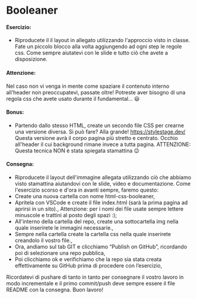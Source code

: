 Booleaner
===
#### Esercizio:
- Riproducete il il layout in allegato utilizzando l'approccio visto in classe.
Fate un piccolo blocco alla volta aggiungendo ad ogni step le regole css.
Come sempre aiutatevi con le slide e tutto ciò che avete a disposizione.

#### Attenzione:
 Nel caso non vi venga in mente come spaziare il contenuto interno all'header non preoccupatevi, passate oltre! Potreste aver bisogno di una regola css che avete usato durante il fundamental... 😃

#### Bonus:
- Partendo dallo stesso HTML, create un secondo file CSS per crearne una versione diversa.
Si può fare? Alla grande! https://stylestage.dev/
Questa versione avrà il corpo pagina più stretto e centrato. Occhio all'header il cui background rimane invece a tutta pagina.
ATTENZIONE: Questa tecnica NON è stata spiegata stamattina 😉 

#### Consegna:
- Riproducete il layout dell'immagine allegata utilizzando ciò che abbiamo visto stamattina aiutandovi con le slide, video e documentazione.
Come l'esercizio scorso e d'ora in avanti sempre, faremo questo:
- Create una nuova cartella con nome html-css-booleaner,
- Apritela con VSCode e create il file index.html (sarà la prima pagina ad aprirsi in un sito).,
Attenzione: per i nomi dei file usate sempre lettere minuscole e trattini al posto degli spazi :);
- All'interno della cartella del repo, create una sottocartella img nella quale inserirete le immagini necessarie.,
- Sempre nella cartella create la cartella css nella quale inserirete creandolo il vostro file.,
- Ora, andiamo sul tab GIT e clicchiamo “Publish on GitHub”, ricordando poi di selezionare una repo pubblica,
- Poi clicchiamo ok e verifichiamo che la repo sia stata creata effettivamente su GitHub prima di procedere con l’esercizio,

Ricordatevi di pushare di tanto in tanto per consegnare il vostro lavoro in modo incrementale e il primo commit/push deve sempre essere il file README con la consegna.
Buon lavoro!

